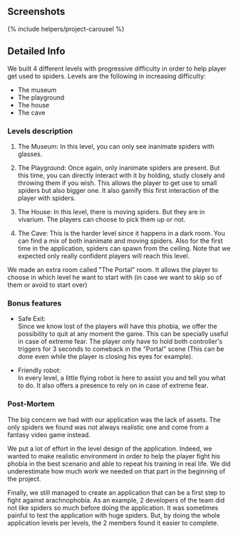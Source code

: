 <!--- Grégoire Boiron <gregoire.boiron@gmail.com> --->
<!--- Copyright (c) 2018-2019 Gregoire Boiron  All Rights Reserved. --->

Screenshots
--------------------
{% include helpers/project-carousel %}

Detailed Info
--------------------
We built 4 different levels with progressive difficulty in order to help player get used to spiders. Levels are the following in increasing difficulty:
* The museum
* The playground
* The house
* The cave

### Levels description
1. The Museum: In this level, you can only see inanimate spiders with glasses.

2. The Playground: Once again, only inanimate spiders are present. 
But this time, you can directly interact with it by holding, study closely and throwing them if you wish.
This allows the player to get use to small spiders but also bigger one.
It also gamify this first interaction of the player with spiders.

3. The House: In this level, there is moving spiders. But they are in vivarium. 
The players can choose to pick them up or not.

4. The Cave: This is the harder level since it happens in a dark room.
You can find a mix of both inanimate and moving spiders. 
Also for the first time in the application, spiders can spawn from the ceiling.
Note that we expected only really confident players will reach this level.
   
We made an extra room called "The Portal" room. 
It allows the player to choose in which level he want to start with
(in case we want to skip so of them or avoid to start over)
   
### Bonus features

- Safe Exit:  
Since we know lost of the players will have this phobia, we offer the possibility to quit at any moment the game.
This can be specially useful in case of extreme fear.
The player only have to hold both controller's triggers for 3 seconds to comeback in the "Portal" scene
(This can be done even while the player is closing his eyes for example).

- Friendly robot:  
In every level, a little flying robot is here to assist you and tell you what to do. 
It also offers a presence to rely on in case of extreme fear.

### Post-Mortem
The big concern we had with our application was the lack of assets. 
The only spiders we found was not always realistic one and come from a fantasy video game instead.

We put a lot of effort in the level design of the application. 
Indeed, we wanted to make realistic environment in order to help the player fight his phobia in the best scenario and able to repeat his training in real life.
We did underestimate how much work we needed on that part in the beginning of the project.

Finally, we still managed to create an application that can be a first step to fight against arachnophobia. 
As an example, 2 developers of the team did not like spiders so much before doing the application. 
It was sometimes painful to test the application with huge spiders. 
But, by doing the whole application levels per levels, the 2 members found it easier to complete.
